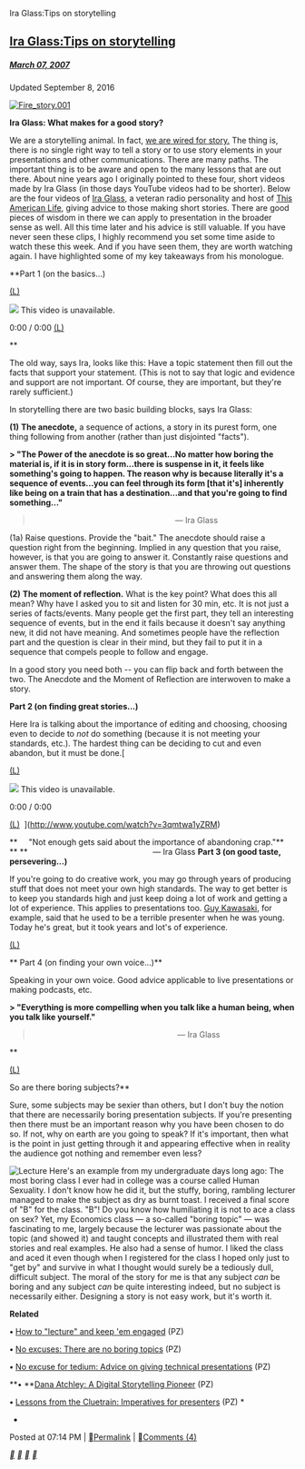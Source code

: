 Ira Glass:Tips on storytelling

##   [Ira Glass:Tips on storytelling](http://www.presentationzen.com/presentationzen/2007/03/ira_glasstips_o.html)

#####   [March 07, 2007](http://www.presentationzen.com/presentationzen/2007/03/ira_glasstips_o.html)

Updated September 8, 2016

 [![Fire_story.001](../_resources/12c421af53ec94c0cd07c95478ac28df.png)](http://www.presentationzen.com/.a/6a00d83451b64669e201b8d21a6c92970c-pi)

**Ira Glass: What makes for a good story?**

We are a storytelling animal. In fact, [we are wired for story.](https://www.amazon.com/gp/product/1607742454?ie=UTF8&tag=presentatio00-20&camp=1789&linkCode=xm2&creativeASIN=1607742454) The thing is, there is no single right way to tell a story or to use story elements in your presentations and other communications. There are many paths. The important thing is to be aware and open to the many lessons that are out there. About nine years ago I originally pointed to these four, short videos made by Ira Glass (in those days YouTube videos had to be shorter). Below are the four videos of [Ira Glass,](http://en.wikipedia.org/wiki/Ira_glass) a veteran radio personality and host of [This American Life](http://www.thislife.org/), giving advice to those making short stories. There are good pieces of wisdom in there we can apply to presentation in the broader sense as well. All this time later and his advice is still valuable. If you have never seen these clips, I highly recommend you set some time aside to watch these this week. And if you have seen them, they are worth watching again. I have highlighted some of my key takeaways from his monologue.

**Part 1 (on the basics...)

[(L)](https://www.youtube.com/watch?v=loxJ3FtCJJA)

![](../_resources/795c0ee408c774eb53c5e764dcf1d65c.png)
This video is unavailable.

0:00 / 0:00
[(L)](https://www.youtube.com/watch?v=loxJ3FtCJJA)

**

The old way, says Ira, looks like this: Have a topic statement then fill out the facts that support your statement. (This is not to say that logic and evidence and support are not important. Of course, they are important, but they're rarely sufficient.)

In storytelling there are two basic building blocks, says Ira Glass:

**(1)**  **The anecdote,** a sequence of actions, a story in its purest form, one thing following from another (rather than just disjointed "facts").

**> "The Power of the anecdote is so great...No matter how boring the material is, if it is in story form...there is suspense in it, it feels like something's going to happen. The reason why is because literally it's a sequence of events...you can feel through its form [that it's] inherently like being on a train that has a destination...and that you're going to find something..."**

>                                                                 — Ira Glass

(1a) Raise questions. Provide the "bait." The anecdote should raise a question right from the beginning. Implied in any question that you raise, however, is that you are going to answer it. Constantly raise questions and answer them. The shape of the story is that you are throwing out questions and answering them along the way.

**(2)**  **The moment of reflection.** What is the key point? What does this all mean? Why have I asked you to sit and listen for 30 min, etc. It is not just a series of facts/events. Many people get the first part, they tell an interesting sequence of events, but in the end it fails because it doesn't say anything new, it did not have meaning. And sometimes people have the reflection part and the question is clear in their mind, but they fail to put it in a sequence that compels people to follow and engage.

In a good story you need both -- you can flip back and forth between the two. The Anecdote and the Moment of Reflection are interwoven to make a story.

**Part 2 (on finding great stories...)**

Here Ira is talking about the importance of editing and choosing, choosing even to decide to *not* do something (because it is not meeting your standards, etc.). The hardest thing can be deciding to cut and even abandon, but it must be done.[

[(L)](https://www.youtube.com/watch?v=KW6x7lOIsPE)

![](../_resources/8f55890b81e251fcbbcd0e80ab8f80e6.png)
This video is unavailable.

0:00 / 0:00

[(L)](https://www.youtube.com/watch?v=KW6x7lOIsPE)            ](http://www.youtube.com/watch?v=3qmtwa1yZRM)

**     "Not enough gets said about the importance of abandoning crap."**
** **                                                        — Ira Glass
**Part 3 (on good taste, persevering...)**

If you're going to do creative work, you may go through years of producing stuff that does not meet your own high standards. The way to get better is to keep you standards high and just keep doing a lot of work and getting a lot of experience. This applies to presentations too. [Guy Kawasaki,](http://blog.guykawasaki.com/) for example, said that he used to be a terrible presenter when he was young. Today he's great, but it took years and lot's of experience.

[(L)](https://www.youtube.com/watch?v=BI23U7U2aUY)

**
Part 4 (on finding your own voice...)**

Speaking in your own voice. Good advice applicable to live presentations or making podcasts, etc.

**> "Everything is more compelling when you talk like a human being, when you talk like yourself."**

>                                                                  — Ira Glass

**

[(L)](https://www.youtube.com/watch?v=baCJFAGEuJM)

So are there boring subjects?**

Sure, some subjects may be sexier than others, but I don't buy the notion that there are necessarily boring presentation subjects. If you're presenting then there must be an important reason why you have been chosen to do so. If not, why on earth are you going to speak? If it's important, then what is the point in just getting through it and appearing effective when in reality the audience got nothing and remember even less?

![Lecture](../_resources/800f4a7c4281c85a886a518af9bbc406.jpg) Here's an example from my undergraduate days long ago: The most boring class I ever had in college was a course called Human Sexuality. I don't know how he did it, but the stuffy, boring, rambling lecturer managed to make the subject as dry as burnt toast. I received a final score of "B" for the class. "B"! Do you know how humiliating it is not to ace a class on sex? Yet, my Economics class — a so-called "boring topic" — was fascinating to me, largely because the lecturer was passionate about the topic (and showed it) and taught concepts and illustrated them with real stories and real examples. He also had a sense of humor. I liked the class and aced it even though when I registered for the class I hoped only just to "get by" and survive in what I thought would surely be a tediously dull, difficult subject. The moral of the story for me is that any subject *can* be boring and any subject *can* be quite interesting indeed, but no subject is necessarily either. Designing a story is not easy work, but it's worth it.

**Related**

**•**  [How to "lecture" and keep 'em engaged](http://presentationzen.blogs.com/presentationzen/2005/05/how_to_lecture_.html) (PZ)

**•**  [No excuses: There are no boring topics](http://www.presentationzen.com/presentationzen/2005/04/no_excuses_ther.html) (PZ)

**•**  [No excuse for tedium: Advice on giving technical presentations](http://www.presentationzen.com/presentationzen/2006/03/no_excuse_for_t.html) (PZ)

**• **[Dana Atchley: A Digital Storytelling Pioneer](http://presentationzen.blogs.com/presentationzen/2005/07/dana_atchley_19.html) (PZ)

**•**  [Lessons from the Cluetrain: Imperatives for presenters](http://www.presentationzen.com/presentationzen/2006/02/lessons_from_th.html) (PZ) *

*

Posted at 07:14 PM  |  [Permalink](http://www.presentationzen.com/presentationzen/2007/03/ira_glasstips_o.html)  |  [Comments (4)](http://www.presentationzen.com/presentationzen/2007/03/ira_glasstips_o.html#comments)

 [**](http://twitter.com/share?url=http%3A%2F%2Fbit.ly%2FYtHvkq&text=Ira%20Glass%3ATips%20on%20storytelling)  [**](https://plus.google.com/share?url=http://www.presentationzen.com/presentationzen/2007/03/ira_glasstips_o.html)    [**](#)    [**](http://www.facebook.com/sharer.php?u=http%3A%2F%2Fwww.presentationzen.com%2Fpresentationzen%2F2007%2F03%2Fira_glasstips_o.html)